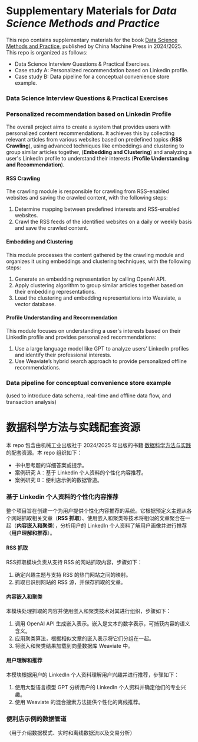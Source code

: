 # Supplementary Materials for ***Data Science Methods and Practice***

This repo contains supplementary materials for the book [Data Science Methods and Practice](https://), published by China Machine Press in 2024/2025. This repo is organized as follows:
- Data Science Interview Questions & Practical Exercises.
- Case study A: Personalized recommendation based on Linkedin profile.
- Case study B: Data pipeline for a conceptual convenience store example.

### Data Science Interview Questions & Practical Exercises


### Personalized recommendation based on Linkedin Profile
The overall project aims to create a system that provides users with personalized content recommendations. It achieves this by collecting relevant articles from various websites based on predefined topics (**RSS Crawling**), using advanced techniques like embeddings and clustering to group similar articles together, (**Embedding and Clustering**) and analyzing a user's LinkedIn profile to understand their interests (**Profile Understanding and Recommendation**).

#### RSS Crawling
The crawling module is responsible for crawling from RSS-enabled websites and saving the crawled content, with the following steps:

1. Determine mapping between predefined interests and RSS-enabled websites.
2. Crawl the RSS feeds of the identified websites on a daily or weekly basis and save the crawled content.

#### Embedding and Clustering
This module processes the content gathered by the crawling module and organizes it using embeddings and clustering techniques, with the following steps:

1. Generate an embedding representation by calling OpenAI API.
2. Apply clustering algorithm to group similar articles together based on their embedding representations.
3. Load the clustering and embedding representations into Weaviate, a vector database.
#### Profile Understanding and Recommendation
This module focuses on understanding a user's interests based on their LinkedIn profile and provides personalized recommendations:
 1. Use a large language model like GPT to analyze users’ LinkedIn profiles and identify their professional interests.
2. Use Weaviate’s hybrid search approach to provide personalized offline recommendations.

### Data pipeline for conceptual convenience store example

(used to introduce data schema, real-time and offline data flow, and transaction analysis)

# 数据科学方法与实践配套资源

本 repo 包含由机械工业出版社于 2024/2025 年出版的书籍 [数据科学方法与实践](https://) 的配套资源。本 repo 组织如下：
- 书中思考题的详细答案或提示。
- 案例研究 A：基于 Linkedin 个人资料的个性化内容推荐。
- 案例研究 B：便利店示例的数据管道。

### 基于 Linkedin 个人资料的个性化内容推荐
整个项目旨在创建一个为用户提供个性化内容推荐的系统。它根据预定义主题从各个网站抓取相关文章（**RSS 抓取**）、使用嵌入和聚类等技术将相似的文章聚合在一起（**内容嵌入和聚类**），分析用户的 LinkedIn 个人资料了解用户画像并进行推荐（**用户理解和推荐**）。
#### RSS 抓取
RSS抓取模块负责从支持 RSS 的网站抓取内容，步骤如下：
1. 确定兴趣主题与支持 RSS 的热门网站之间的映射。
2. 抓取已识别网站的 RSS 源，并保存抓取的文章。

#### 内容嵌入和聚类

本模块处理抓取的内容并使用嵌入和聚类技术对其进行组织，步骤如下：
1. 调用 OpenAI API 生成嵌入表示。嵌入是文本的数字表示，可捕获内容的语义含义。
2. 应用聚类算法，根据相似文章的嵌入表示将它们分组在一起。
3. 将嵌入和聚类结果加载到向量数据库 Weaviate 中。

#### 用户理解和推荐
本模块根据用户的 LinkedIn 个人资料理解用户兴趣并进行推荐，步骤如下：
1. 使用大型语言模型 GPT 分析用户的 LinkedIn 个人资料并确定他们的专业兴趣。
2. 使用 Wea​​viate 的混合搜索方法提供个性化的离线推荐。

### 便利店示例的数据管道

（用于介绍数据模式、实时和离线数据流以及交易分析）